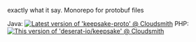 exactly what it say. Monorepo for protobuf files

Java: [![Latest version of 'keepsake-proto' @ Cloudsmith](https://api-prd.cloudsmith.io/v1/badges/version/desertrat-io/keepsake/maven/keepsake-proto/latest/a=noarch;xg=io.desertrat/?render=true&show_latest=true)](https://cloudsmith.io/~desertrat-io/repos/keepsake/packages/detail/maven/keepsake-proto/latest/a=noarch;xg=io.desertrat/)
PHP: [![This version of 'deserat-io/keepsake' @ Cloudsmith](https://api-prd.cloudsmith.io/v1/badges/version/desertrat-io/keepsake/composer/deserat-io/keepsake/0.0.1/x/?render=true)](https://cloudsmith.io/~desertrat-io/repos/keepsake/packages/detail/composer/deserat-io%252Fkeepsake/0.0.1/)